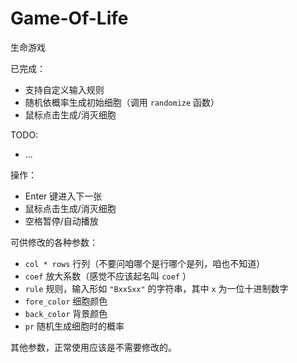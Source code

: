 # Game-Of-Life

生命游戏

已完成：

 - 支持自定义输入规则
 - 随机依概率生成初始细胞（调用 `randomize` 函数）
 - 鼠标点击生成/消灭细胞

TODO:
 - ...

操作：
 - Enter 键进入下一张
 - 鼠标点击生成/消灭细胞
 - 空格暂停/自动播放

可供修改的各种参数：
 - `col * rows` 行列（不要问咱哪个是行哪个是列，咱也不知道）
 - `coef` 放大系数（感觉不应该起名叫 `coef` ）
 - `rule` 规则，输入形如 `"BxxSxx"` 的字符串，其中 `x` 为一位十进制数字
 - `fore_color` 细胞颜色
 - `back_color` 背景颜色
 - `pr` 随机生成细胞时的概率

其他参数，正常使用应该是不需要修改的。
